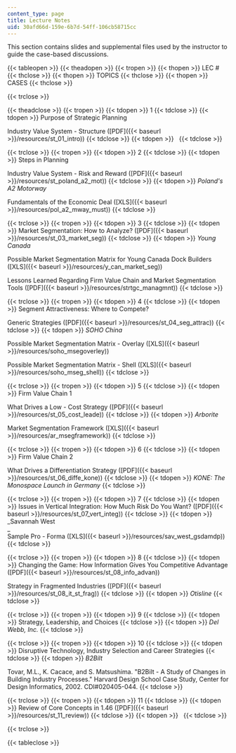 ```yaml
---
content_type: page
title: Lecture Notes
uid: 30afd66d-159e-6b7d-54ff-106cb58715cc
---
```


This section contains slides and supplemental files used by the instructor to guide the case-based discussions.

{{< tableopen >}}
{{< theadopen >}}
{{< tropen >}}
{{< thopen >}}
LEC #
{{< thclose >}}
{{< thopen >}}
TOPICS
{{< thclose >}}
{{< thopen >}}
CASES
{{< thclose >}}

{{< trclose >}}

{{< theadclose >}}
{{< tropen >}}
{{< tdopen >}}
1
{{< tdclose >}}
{{< tdopen >}}
Purpose of Strategic Planning  
  
Industry Value System - Structure ([PDF]({{< baseurl >}}/resources/st_01_intro))
{{< tdclose >}}
{{< tdopen >}}
 
{{< tdclose >}}

{{< trclose >}}
{{< tropen >}}
{{< tdopen >}}
2
{{< tdclose >}}
{{< tdopen >}}
Steps in Planning  
  
Industry Value System - Risk and Reward ([PDF]({{< baseurl >}}/resources/st_poland_a2_mot))
{{< tdclose >}}
{{< tdopen >}}
_Poland's A2 Motorway_  
  
Fundamentals of the Economic Deal ([XLS]({{< baseurl >}}/resources/pol_a2_mway_must))
{{< tdclose >}}

{{< trclose >}}
{{< tropen >}}
{{< tdopen >}}
3
{{< tdclose >}}
{{< tdopen >}}
Market Segmentation: How to Analyze? ([PDF]({{< baseurl >}}/resources/st_03_market_seg))
{{< tdclose >}}
{{< tdopen >}}
_Young Canada_  
  
Possible Market Segmentation Matrix for Young Canada Dock Builders ([XLS]({{< baseurl >}}/resources/y_can_market_seg))  
  
Lessons Learned Regarding Firm Value Chain and Market Segmentation Tools ([PDF]({{< baseurl >}}/resources/strtgc_managmnt))
{{< tdclose >}}

{{< trclose >}}
{{< tropen >}}
{{< tdopen >}}
4
{{< tdclose >}}
{{< tdopen >}}
Segment Attractiveness: Where to Compete?  
  
Generic Strategies ([PDF]({{< baseurl >}}/resources/st_04_seg_attrac))
{{< tdclose >}}
{{< tdopen >}}
_SOHO China_  
  
Possible Market Segmentation Matrix - Overlay ([XLS]({{< baseurl >}}/resources/soho_msegoverley))  
  
Possible Market Segmentation Matrix - Shell ([XLS]({{< baseurl >}}/resources/soho_mseg_shell))
{{< tdclose >}}

{{< trclose >}}
{{< tropen >}}
{{< tdopen >}}
5
{{< tdclose >}}
{{< tdopen >}}
Firm Value Chain 1  
  
What Drives a Low - Cost Strategy ([PDF]({{< baseurl >}}/resources/st_05_cost_leade))
{{< tdclose >}}
{{< tdopen >}}
_Arborite_  
  
Market Segmentation Framework ([XLS]({{< baseurl >}}/resources/ar_msegframework))
{{< tdclose >}}

{{< trclose >}}
{{< tropen >}}
{{< tdopen >}}
6
{{< tdclose >}}
{{< tdopen >}}
Firm Value Chain 2  
  
What Drives a Differentiation Strategy ([PDF]({{< baseurl >}}/resources/st_06_diffe_kone))
{{< tdclose >}}
{{< tdopen >}}
_KONE: The Monospace Launch in Germany_
{{< tdclose >}}

{{< trclose >}}
{{< tropen >}}
{{< tdopen >}}
7
{{< tdclose >}}
{{< tdopen >}}
Issues in Vertical Integration: How Much Risk Do You Want? ([PDF]({{< baseurl >}}/resources/st_07_vert_integ))
{{< tdclose >}}
{{< tdopen >}}
_Savannah West  
_  
Sample Pro - Forma ([XLS]({{< baseurl >}}/resources/sav_west_gsdamdp))
{{< tdclose >}}

{{< trclose >}}
{{< tropen >}}
{{< tdopen >}}
8
{{< tdclose >}}
{{< tdopen >}}
Changing the Game: How Information Gives You Competitive Advantage ([PDF]({{< baseurl >}}/resources/st_08_info_advan))  
  
Strategy in Fragmented Industries ([PDF]({{< baseurl >}}/resources/st_08_it_st_frag))
{{< tdclose >}}
{{< tdopen >}}
_Otisline_
{{< tdclose >}}

{{< trclose >}}
{{< tropen >}}
{{< tdopen >}}
9
{{< tdclose >}}
{{< tdopen >}}
Strategy, Leadership, and Choices
{{< tdclose >}}
{{< tdopen >}}
_Del Webb, Inc._
{{< tdclose >}}

{{< trclose >}}
{{< tropen >}}
{{< tdopen >}}
10
{{< tdclose >}}
{{< tdopen >}}
Disruptive Technology, Industry Selection and Career Strategies
{{< tdclose >}}
{{< tdopen >}}
_B2Bilt_  
  
Tovar, M.L., K. Cacace, and S. Matsushima. "B2Bilt - A Study of Changes in Building Industry Processes." Harvard Design School Case Study, Center for Design Informatics, 2002. CDI#020405-044.
{{< tdclose >}}

{{< trclose >}}
{{< tropen >}}
{{< tdopen >}}
11
{{< tdclose >}}
{{< tdopen >}}
Review of Core Concepts in 1.46 ([PDF]({{< baseurl >}}/resources/st_11_review))
{{< tdclose >}}
{{< tdopen >}}
 
{{< tdclose >}}

{{< trclose >}}

{{< tableclose >}}